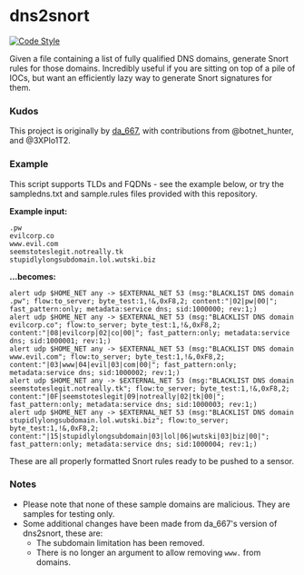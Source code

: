 # dns2snort

[![Code Style](https://img.shields.io/badge/code%20style-black-black)](https://github.com/psf/black)

Given a file containing a list of fully qualified DNS domains, generate Snort rules for those domains. Incredibly useful if you are sitting on top of a pile of IOCs, but want an efficiently lazy way to generate Snort signatures for them.

### Kudos

This project is originally by [da_667](https://github.com/da667), with contributions from @botnet_hunter, and @3XPlo1T2.

### Example

This script supports TLDs and FQDNs - see the example below, or try the sampledns.txt and sample.rules files provided with this repository.

**Example input:**

```
.pw
evilcorp.co
www.evil.com
seemstoteslegit.notreally.tk
stupidlylongsubdomain.lol.wutski.biz
```

**...becomes:**

```
alert udp $HOME_NET any -> $EXTERNAL_NET 53 (msg:"BLACKLIST DNS domain .pw"; flow:to_server; byte_test:1,!&,0xF8,2; content:"|02|pw|00|"; fast_pattern:only; metadata:service dns; sid:1000000; rev:1;)
alert udp $HOME_NET any -> $EXTERNAL_NET 53 (msg:"BLACKLIST DNS domain evilcorp.co"; flow:to_server; byte_test:1,!&,0xF8,2; content:"|08|evilcorp|02|co|00|"; fast_pattern:only; metadata:service dns; sid:1000001; rev:1;)
alert udp $HOME_NET any -> $EXTERNAL_NET 53 (msg:"BLACKLIST DNS domain www.evil.com"; flow:to_server; byte_test:1,!&,0xF8,2; content:"|03|www|04|evil|03|com|00|"; fast_pattern:only; metadata:service dns; sid:1000002; rev:1;)
alert udp $HOME_NET any -> $EXTERNAL_NET 53 (msg:"BLACKLIST DNS domain seemstoteslegit.notreally.tk"; flow:to_server; byte_test:1,!&,0xF8,2; content:"|0F|seemstoteslegit|09|notreally|02|tk|00|"; fast_pattern:only; metadata:service dns; sid:1000003; rev:1;)
alert udp $HOME_NET any -> $EXTERNAL_NET 53 (msg:"BLACKLIST DNS domain stupidlylongsubdomain.lol.wutski.biz"; flow:to_server; byte_test:1,!&,0xF8,2; content:"|15|stupidlylongsubdomain|03|lol|06|wutski|03|biz|00|"; fast_pattern:only; metadata:service dns; sid:1000004; rev:1;)
```

These are all properly formatted Snort rules ready to be pushed to a sensor.

### Notes

* Please note that none of these sample domains are malicious. They are samples for testing only.
* Some additional changes have been made from da_667's version of dns2snort, these are:
  * The subdomain limitation has been removed.
  * There is no longer an argument to allow removing `www.` from domains.